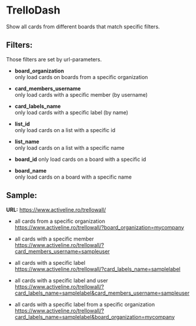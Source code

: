 TrelloDash
==========
Show all cards from different boards that match specific filters. 

Filters:
--------
Those filters are set by url-parameters.  
													
* __board_organization__  
only load cards on boards from a specific organization					

* __card_members_username__  
only load cards with a specific member (by username)						

* __card_labels_name__  
only load cards with a specific label (by name)
													
* __list_id__  
only load cards on a list with a specific id					

* __list_name__  
only load cards on a list with a specific name						

* __board_id__
only load cards on a board with a specific id	

* __board_name__  
only load cards on a board with a specific name


Sample:
--------
__URL:__ https://www.activeline.ro/trellowall/
													
* all cards from a specific organization  
https://www.activeline.ro/trellowall/?board_organization=mycompany

* all cards with a specific member  
https://www.activeline.ro/trellowall/?card_members_username=sampleuser						

* all cards with a specific label  
https://www.activeline.ro/trellowall/?card_labels_name=samplelabel

* all cards with a specific label and user  
https://www.activeline.ro/trellowall/?card_labels_name=samplelabel&card_members_username=sampleuser	

* all cards with a specific label from a specific organization  
https://www.activeline.ro/trellowall/?card_labels_name=samplelabel&board_organization=mycompany

